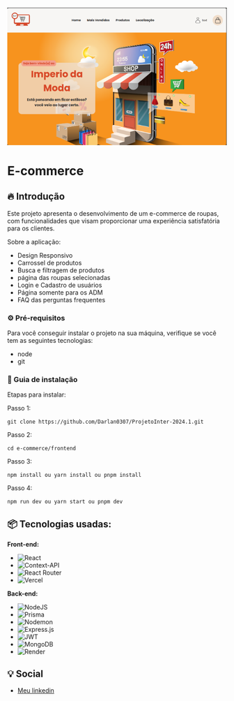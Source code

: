 ![Logo do projeto](./frontend/src/assets/img-project.png)

# E-commerce

## 🔥 Introdução

Este projeto apresenta o desenvolvimento de um e-commerce de roupas, com funcionalidades que visam proporcionar uma experiência satisfatória para os clientes.

Sobre a aplicação:

- Design Responsivo
- Carrossel de produtos
- Busca e filtragem de produtos
- página das roupas selecionadas
- Login e Cadastro de usuários
- Página somente para os ADM
- FAQ das perguntas frequentes

### ⚙️ Pré-requisitos

Para você conseguir instalar o projeto na sua máquina, verifique se você tem as seguintes tecnologias:

- node
- git

### 🔨 Guia de instalação

Etapas para instalar:

Passo 1:

```
git clone https://github.com/Darlan0307/ProjetoInter-2024.1.git
```

Passo 2:

```
cd e-commerce/frontend
```

Passo 3:

```
npm install ou yarn install ou pnpm install
```

Passo 4:

```
npm run dev ou yarn start ou pnpm dev
```

## 📦 Tecnologias usadas:

**Front-end:**

- ![React](https://img.shields.io/badge/react-%2320232a.svg?style=for-the-badge&logo=react&logoColor=%2361DAFB)
- ![Context-API](https://img.shields.io/badge/Context--Api-000000?style=for-the-badge&logo=react)
- ![React Router](https://img.shields.io/badge/React_Router-CA4245?style=for-the-badge&logo=react-router&logoColor=white)
- ![Vercel](https://img.shields.io/badge/vercel-%23000000.svg?style=for-the-badge&logo=vercel&logoColor=white)

**Back-end:**

- ![NodeJS](https://img.shields.io/badge/node.js-6DA55F?style=for-the-badge&logo=node.js&logoColor=white)
- ![Prisma](https://img.shields.io/badge/Prisma-3982CE?style=for-the-badge&logo=Prisma&logoColor=white)
- ![Nodemon](https://img.shields.io/badge/NODEMON-%23323330.svg?style=for-the-badge&logo=nodemon&logoColor=%BBDEAD)
- ![Express.js](https://img.shields.io/badge/express.js-%23404d59.svg?style=for-the-badge&logo=express&logoColor=%2361DAFB)
- ![JWT](https://img.shields.io/badge/JWT-black?style=for-the-badge&logo=JSON%20web%20tokens)
- ![MongoDB](https://img.shields.io/badge/MongoDB-%234ea94b.svg?style=for-the-badge&logo=mongodb&logoColor=white)
- ![Render](https://img.shields.io/badge/Render-%46E3B7.svg?style=for-the-badge&logo=render&logoColor=white)

## 💡 Social

- [Meu linkedin](https://www.linkedin.com/in/darlan-martins-8a7956259/)
